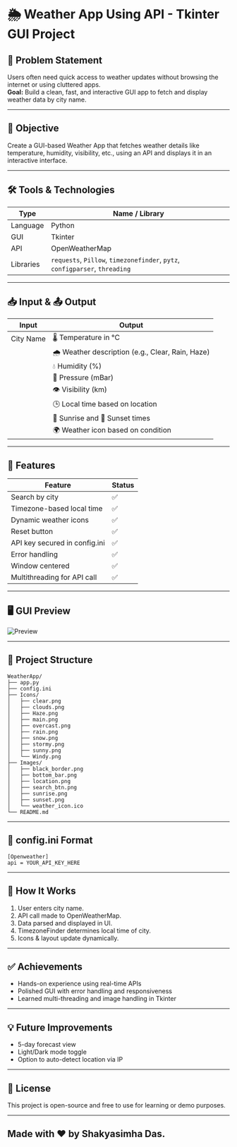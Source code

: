 # 🌦 Weather App Using API - Tkinter GUI Project

## 📌 Problem Statement
Users often need quick access to weather updates without browsing the internet or using cluttered apps.  
**Goal:** Build a clean, fast, and interactive GUI app to fetch and display weather data by city name.

---

## 🎯 Objective
Create a GUI-based Weather App that fetches weather details like temperature, humidity, visibility, etc., using an API and displays it in an interactive interface.

---

## 🛠️ Tools & Technologies

| Type         | Name / Library       |
|--------------|----------------------|
| Language     | Python               |
| GUI          | Tkinter              |
| API          | OpenWeatherMap       |
| Libraries    | `requests`, `Pillow`, `timezonefinder`, `pytz`, `configparser`, `threading` |

---

## 📥 Input & 📤 Output

| Input        | Output                                                  |
|--------------|----------------------------------------------------------|
| City Name    | 🌡 Temperature in °C                                     |
|              | 🌧 Weather description (e.g., Clear, Rain, Haze)         |
|              | 💧 Humidity (%)                                          |
|              | 🔵 Pressure (mBar)                                       |
|              | 👁 Visibility (km)                                       |
|              | 🕒 Local time based on location                          |
|              | 🌅 Sunrise and 🌇 Sunset times                            |
|              | 🌍 Weather icon based on condition                       |

---

## 🚀 Features

| Feature                        | Status |
|--------------------------------|--------|
| Search by city                | ✅     |
| Timezone-based local time     | ✅     |
| Dynamic weather icons         | ✅     |
| Reset button                  | ✅     |
| API key secured in config.ini | ✅     |
| Error handling                | ✅     |
| Window centered               | ✅     |
| Multithreading for API call   | ✅     |

---

## 🖥️ GUI Preview

![Preview](https://github.com/user-attachments/assets/58f9961b-7f94-4b56-99f8-cdb27a30b98b)

---

## 📁 Project Structure

```
WeatherApp/
├── app.py
├── config.ini
├── Icons/
│   ├── clear.png
│   ├── clouds.png
│   ├── Haze.png
│   ├── main.png
│   ├── overcast.png
│   ├── rain.png
│   ├── snow.png
│   ├── stormy.png
│   ├── sunny.png
│   └── Windy.png
├── Images/
│   ├── black_border.png
│   ├── bottom_bar.png
│   ├── location.png
│   ├── search_btn.png
│   ├── sunrise.png
│   ├── sunset.png
│   └── weather_icon.ico
└── README.md
```

---

## 🔐 config.ini Format

```
[Openweather]
api = YOUR_API_KEY_HERE
```

---

## 🧪 How It Works

1. User enters city name.
2. API call made to OpenWeatherMap.
3. Data parsed and displayed in UI.
4. TimezoneFinder determines local time of city.
5. Icons & layout update dynamically.

---

## ✅ Achievements

- Hands-on experience using real-time APIs
- Polished GUI with error handling and responsiveness
- Learned multi-threading and image handling in Tkinter

---

## 💡 Future Improvements

- 5-day forecast view
- Light/Dark mode toggle
- Option to auto-detect location via IP

---

## 📜 License

This project is open-source and free to use for learning or demo purposes.

---

## Made with ❤️ by Shakyasimha Das.
